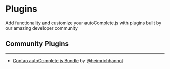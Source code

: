 # Plugins

Add functionality and customize your autoComplete.js with plugins built by our amazing developer community

## Community Plugins

***

-   [Contao autoComplete.js Bundle](https://github.com/heimrichhannot/contao-autocompletejs-bundle) by [@heimrichhannot](https://github.com/heimrichhannot)